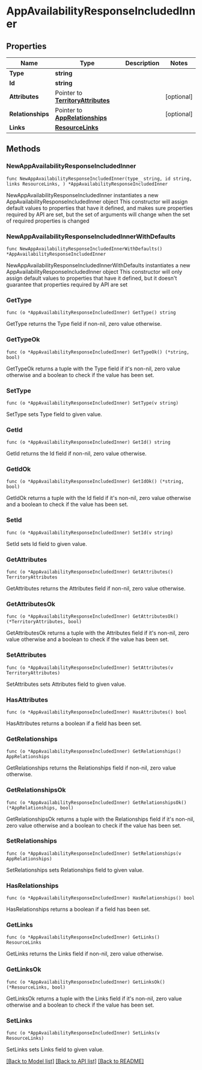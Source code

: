 # AppAvailabilityResponseIncludedInner

## Properties

Name | Type | Description | Notes
------------ | ------------- | ------------- | -------------
**Type** | **string** |  | 
**Id** | **string** |  | 
**Attributes** | Pointer to [**TerritoryAttributes**](TerritoryAttributes.md) |  | [optional] 
**Relationships** | Pointer to [**AppRelationships**](AppRelationships.md) |  | [optional] 
**Links** | [**ResourceLinks**](ResourceLinks.md) |  | 

## Methods

### NewAppAvailabilityResponseIncludedInner

`func NewAppAvailabilityResponseIncludedInner(type_ string, id string, links ResourceLinks, ) *AppAvailabilityResponseIncludedInner`

NewAppAvailabilityResponseIncludedInner instantiates a new AppAvailabilityResponseIncludedInner object
This constructor will assign default values to properties that have it defined,
and makes sure properties required by API are set, but the set of arguments
will change when the set of required properties is changed

### NewAppAvailabilityResponseIncludedInnerWithDefaults

`func NewAppAvailabilityResponseIncludedInnerWithDefaults() *AppAvailabilityResponseIncludedInner`

NewAppAvailabilityResponseIncludedInnerWithDefaults instantiates a new AppAvailabilityResponseIncludedInner object
This constructor will only assign default values to properties that have it defined,
but it doesn't guarantee that properties required by API are set

### GetType

`func (o *AppAvailabilityResponseIncludedInner) GetType() string`

GetType returns the Type field if non-nil, zero value otherwise.

### GetTypeOk

`func (o *AppAvailabilityResponseIncludedInner) GetTypeOk() (*string, bool)`

GetTypeOk returns a tuple with the Type field if it's non-nil, zero value otherwise
and a boolean to check if the value has been set.

### SetType

`func (o *AppAvailabilityResponseIncludedInner) SetType(v string)`

SetType sets Type field to given value.


### GetId

`func (o *AppAvailabilityResponseIncludedInner) GetId() string`

GetId returns the Id field if non-nil, zero value otherwise.

### GetIdOk

`func (o *AppAvailabilityResponseIncludedInner) GetIdOk() (*string, bool)`

GetIdOk returns a tuple with the Id field if it's non-nil, zero value otherwise
and a boolean to check if the value has been set.

### SetId

`func (o *AppAvailabilityResponseIncludedInner) SetId(v string)`

SetId sets Id field to given value.


### GetAttributes

`func (o *AppAvailabilityResponseIncludedInner) GetAttributes() TerritoryAttributes`

GetAttributes returns the Attributes field if non-nil, zero value otherwise.

### GetAttributesOk

`func (o *AppAvailabilityResponseIncludedInner) GetAttributesOk() (*TerritoryAttributes, bool)`

GetAttributesOk returns a tuple with the Attributes field if it's non-nil, zero value otherwise
and a boolean to check if the value has been set.

### SetAttributes

`func (o *AppAvailabilityResponseIncludedInner) SetAttributes(v TerritoryAttributes)`

SetAttributes sets Attributes field to given value.

### HasAttributes

`func (o *AppAvailabilityResponseIncludedInner) HasAttributes() bool`

HasAttributes returns a boolean if a field has been set.

### GetRelationships

`func (o *AppAvailabilityResponseIncludedInner) GetRelationships() AppRelationships`

GetRelationships returns the Relationships field if non-nil, zero value otherwise.

### GetRelationshipsOk

`func (o *AppAvailabilityResponseIncludedInner) GetRelationshipsOk() (*AppRelationships, bool)`

GetRelationshipsOk returns a tuple with the Relationships field if it's non-nil, zero value otherwise
and a boolean to check if the value has been set.

### SetRelationships

`func (o *AppAvailabilityResponseIncludedInner) SetRelationships(v AppRelationships)`

SetRelationships sets Relationships field to given value.

### HasRelationships

`func (o *AppAvailabilityResponseIncludedInner) HasRelationships() bool`

HasRelationships returns a boolean if a field has been set.

### GetLinks

`func (o *AppAvailabilityResponseIncludedInner) GetLinks() ResourceLinks`

GetLinks returns the Links field if non-nil, zero value otherwise.

### GetLinksOk

`func (o *AppAvailabilityResponseIncludedInner) GetLinksOk() (*ResourceLinks, bool)`

GetLinksOk returns a tuple with the Links field if it's non-nil, zero value otherwise
and a boolean to check if the value has been set.

### SetLinks

`func (o *AppAvailabilityResponseIncludedInner) SetLinks(v ResourceLinks)`

SetLinks sets Links field to given value.



[[Back to Model list]](../README.md#documentation-for-models) [[Back to API list]](../README.md#documentation-for-api-endpoints) [[Back to README]](../README.md)


